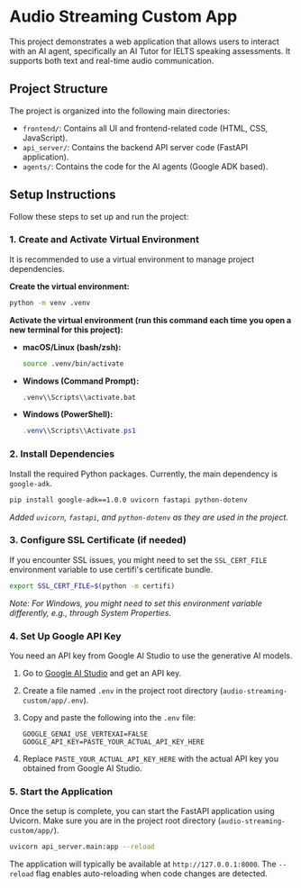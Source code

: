 # Audio Streaming Custom App

This project demonstrates a web application that allows users to interact with an AI agent, specifically an AI Tutor for IELTS speaking assessments. It supports both text and real-time audio communication.

## Project Structure

The project is organized into the following main directories:

-   `frontend/`: Contains all UI and frontend-related code (HTML, CSS, JavaScript).
-   `api_server/`: Contains the backend API server code (FastAPI application).
-   `agents/`: Contains the code for the AI agents (Google ADK based).

## Setup Instructions

Follow these steps to set up and run the project:

### 1. Create and Activate Virtual Environment

It is recommended to use a virtual environment to manage project dependencies.

**Create the virtual environment:**
```bash
python -m venv .venv
```

**Activate the virtual environment (run this command each time you open a new terminal for this project):**

-   **macOS/Linux (bash/zsh):**
    ```bash
    source .venv/bin/activate
    ```
-   **Windows (Command Prompt):**
    ```bash
    .venv\\Scripts\\activate.bat
    ```
-   **Windows (PowerShell):**
    ```powershell
    .venv\\Scripts\\Activate.ps1
    ```

### 2. Install Dependencies

Install the required Python packages. Currently, the main dependency is `google-adk`.

```bash
pip install google-adk==1.0.0 uvicorn fastapi python-dotenv
```
*Added `uvicorn`, `fastapi`, and `python-dotenv` as they are used in the project.*

### 3. Configure SSL Certificate (if needed)

If you encounter SSL issues, you might need to set the `SSL_CERT_FILE` environment variable to use certifi's certificate bundle.

```bash
export SSL_CERT_FILE=$(python -m certifi)
```
*Note: For Windows, you might need to set this environment variable differently, e.g., through System Properties.*

### 4. Set Up Google API Key

You need an API key from Google AI Studio to use the generative AI models.

1.  Go to [Google AI Studio](https://aistudio.google.com/app/apikey) and get an API key.
2.  Create a file named `.env` in the project root directory (`audio-streaming-custom/app/.env`).
3.  Copy and paste the following into the `.env` file:

    ```env
    GOOGLE_GENAI_USE_VERTEXAI=FALSE
    GOOGLE_API_KEY=PASTE_YOUR_ACTUAL_API_KEY_HERE
    ```
4.  Replace `PASTE_YOUR_ACTUAL_API_KEY_HERE` with the actual API key you obtained from Google AI Studio.

### 5. Start the Application

Once the setup is complete, you can start the FastAPI application using Uvicorn. Make sure you are in the project root directory (`audio-streaming-custom/app/`).

```bash
uvicorn api_server.main:app --reload
```

The application will typically be available at `http://127.0.0.1:8000`. The `--reload` flag enables auto-reloading when code changes are detected. 